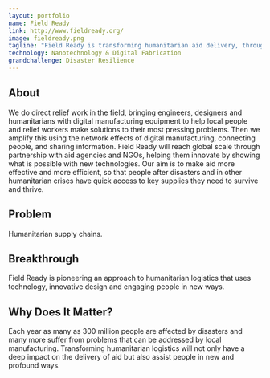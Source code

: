 ```yaml
---
layout: portfolio
name: Field Ready
link: http://www.fieldready.org/
image: fieldready.png
tagline: "Field Ready is transforming humanitarian aid delivery, through hyperlocal digital manufacturing in remote and difficult to work places."
technology: Nanotechnology & Digital Fabrication
grandchallenge: Disaster Resilience
---
```

## About

We do direct relief work in the field, bringing engineers, designers and humanitarians with digital manufacturing equipment to help local people and relief workers make solutions to their most pressing problems. Then we amplify this using the network effects of digital manufacturing, connecting people, and sharing information. Field Ready will reach global scale through partnership with aid agencies and NGOs, helping them innovate by showing what is possible with new technologies. Our aim is to make aid more effective and more efficient, so that people after disasters and in other humanitarian crises have quick access to key supplies they need to survive and thrive.

## Problem

Humanitarian supply chains.

## Breakthrough

Field Ready is pioneering an approach to humanitarian logistics that uses technology, innovative design and engaging people in new ways.  

## Why Does It Matter?

Each year as many as 300 million people are affected by disasters and many more suffer from problems that can be addressed by local manufacturing.  Transforming humanitarian logistics will not only have a deep impact on the delivery of aid but also assist people in new and profound ways. 